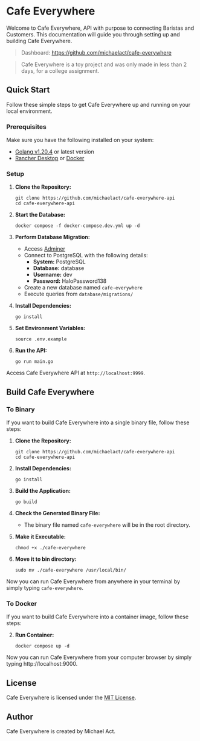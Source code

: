 # Cafe Everywhere

Welcome to Cafe Everywhere, API with purpose to connecting Baristas and Customers. This documentation will guide you through setting up and building Cafe Everywhere.

> Dashboard: https://github.com/michaelact/cafe-everywhere

> Cafe Everywhere is a toy project and was only made in less than 2 days, for a college assignment.

## Quick Start

Follow these simple steps to get Cafe Everywhere up and running on your local environment.

### Prerequisites

Make sure you have the following installed on your system:

- [Golang v1.20.4](https://go.dev/dl/go1.20.4.linux-amd64.tar.gz) or latest version
- [Rancher Desktop](https://rancherdesktop.io/) or [Docker](https://docs.docker.com/engine/install/)

### Setup

1. **Clone the Repository:**
   ```shell
   git clone https://github.com/michaelact/cafe-everywhere-api
   cd cafe-everywhere-api
   ```

2. **Start the Database:**
   ```shell
   docker compose -f docker-compose.dev.yml up -d
   ```

3. **Perform Database Migration:**
   - Access [Adminer](http://localhost:8090/)
   - Connect to PostgreSQL with the following details:
     - **System:** PostgreSQL
     - **Database:** database
     - **Username:** dev
     - **Password:** HaloPassword138
   - Create a new database named `cafe-everywhere`
   - Execute queries from `database/migrations/`

4. **Install Dependencies:**
   ```shell
   go install
   ```

5. **Set Environment Variables:**
   ```shell
   source .env.example
   ```

6. **Run the API:**
   ```shell
   go run main.go
   ```

Access Cafe Everywhere API at `http://localhost:9999`.

## Build Cafe Everywhere

### To Binary

If you want to build Cafe Everywhere into a single binary file, follow these steps:

1. **Clone the Repository:**
   ```shell
   git clone https://github.com/michaelact/cafe-everywhere-api
   cd cafe-everywhere-api
   ```

2. **Install Dependencies:**
   ```shell
   go install
   ```

3. **Build the Application:**
   ```shell
   go build
   ```

4. **Check the Generated Binary File:**
   - The binary file named `cafe-everywhere` will be in the root directory.

5. **Make it Executable:**
   ```shell
   chmod +x ./cafe-everywhere
   ```

6. **Move it to bin directory:**
   ```shell
   sudo mv ./cafe-everywhere /usr/local/bin/
   ```

Now you can run Cafe Everywhere from anywhere in your terminal by simply typing `cafe-everywhere`.

### To Docker

If you want to build Cafe Everywhere into a container image, follow these steps:

2. **Run Container:**
   ```shell
   docker compose up -d
   ```

Now you can run Cafe Everywhere from your computer browser by simply typing http://localhost:9000.

## License

Cafe Everywhere is licensed under the [MIT License](./LICENSE).

## Author

Cafe Everywhere is created by Michael Act.
